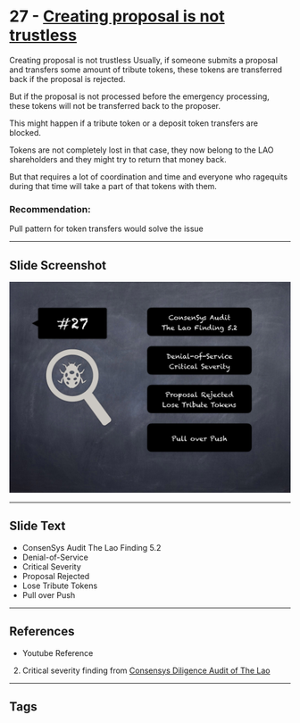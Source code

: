 
# 27 - [Creating proposal is not trustless](./Creating%20proposal%20is%20not%20trustless.md)

Creating proposal is not trustless Usually, if someone submits a proposal and transfers some amount of tribute tokens, these tokens are transferred back if the proposal is rejected. 

But if the proposal is not processed before the emergency processing, these tokens will not be transferred back to the proposer. 

This might happen if a tribute token or a deposit token transfers are blocked. 

Tokens are not completely lost in that case, they now belong to the LAO shareholders and they might try to return that money back. 

But that requires a lot of coordination and time and everyone who ragequits during that time will take a part of that tokens with them.

### Recommendation:
Pull pattern for token transfers would solve the issue
___
## Slide Screenshot
![027.png](../../images/7.%20Audit%20Findings%20101/027.png)
___
## Slide Text
- ConsenSys Audit The Lao Finding 5.2
- Denial-of-Service
- Critical Severity
- Proposal Rejected
- Lose Tribute Tokens
- Pull over Push
___
## References
- Youtube Reference
2. Critical severity finding from [Consensys Diligence Audit of The Lao](https://consensys.net/diligence/audits/2020/01/the-lao)
___
## Tags
